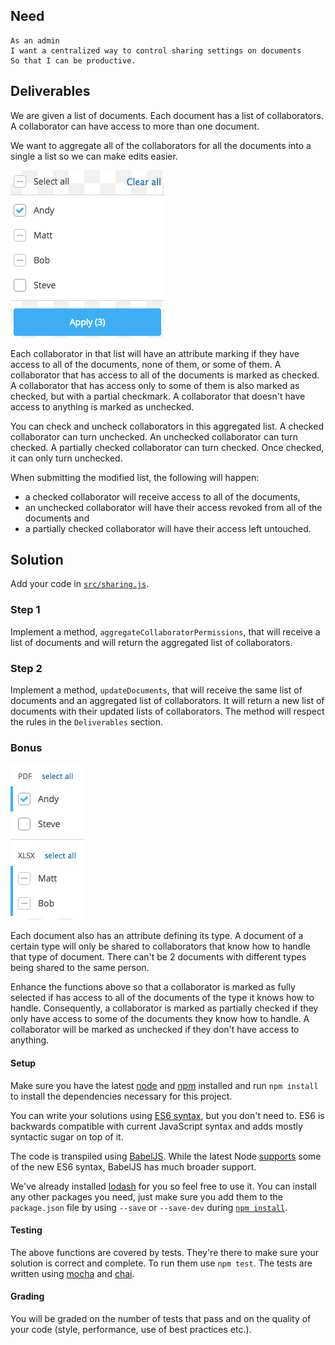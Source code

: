 ## Need

```gherkin
As an admin
I want a centralized way to control sharing settings on documents
So that I can be productive.
```


## Deliverables

We are given a list of documents. Each document has a list of collaborators. A
collaborator can have access to more than one document.

We want to aggregate all of the collaborators for all the documents into a
single a list so we can make edits easier.

![selection](imgs/filter.png)

Each collaborator in that list will have an attribute marking if they have
access to all of the documents, none of them, or some of them. A collaborator
that has access to all of the documents is marked as checked. A collaborator
that has access only to some of them is also marked as checked, but with a
partial checkmark. A collaborator that doesn't have access to anything is marked
as unchecked.

You can check and uncheck collaborators in this aggregated list. A checked
collaborator can turn unchecked. An unchecked collaborator can turn checked. A
partially checked collaborator can turn checked. Once checked, it can only turn
unchecked.

When submitting the modified list, the following will happen:

- a checked collaborator will receive access to all of the documents,
- an unchecked collaborator will have their access revoked from all of the
  documents and
- a partially checked collaborator will have their access left untouched.


## Solution

Add your code in [`src/sharing.js`](src/sharing.js).


### Step 1

Implement a method, `aggregateCollaboratorPermissions`, that will receive a
list of documents and will return the aggregated list of collaborators.


### Step 2

Implement a method, `updateDocuments`, that will receive the same list of
documents and an aggregated list of collaborators. It will return a new list of
documents with their updated lists of collaborators. The method will respect
the rules in the `Deliverables` section.


### Bonus

![selection](imgs/bonus.png)

Each document also has an attribute defining its type. A document of a certain
type will only be shared to collaborators that know how to handle that type of
document. There can't be 2 documents with different types being shared to the
same person.

Enhance the functions above so that a collaborator is marked as fully selected
if has access to all of the documents of the type it knows how to handle.
Consequently, a collaborator is marked as partially checked if they only have
access to some of the documents they know how to handle. A collaborator will
be marked as unchecked if they don't have access to anything.


#### Setup

Make sure you have the latest [node](https://nodejs.org/download/) and
[npm](https://docs.npmjs.com/getting-started/installing-node) installed and run
`npm install` to install the dependencies necessary for this project.

You can write your solutions using [ES6 syntax](http://es6-features.org/), but
you don't need to. ES6 is backwards compatible with current JavaScript syntax
and adds mostly syntactic sugar on top of it.

The code is transpiled using [BabelJS](https://babeljs.io/). While the latest
Node [supports](https://kangax.github.io/compat-table/es6/) some of the new ES6
syntax, BabelJS has much broader support.

We've already installed [lodash](https://lodash.com/docs) for you so feel free
to use it. You can install any other packages you need, just make sure you add
them to the `package.json` file by using `--save` or `--save-dev` during [`npm
install`](https://docs.npmjs.com/cli/install).


#### Testing

The above functions are covered by tests. They're there to make sure your
solution is correct and complete. To run them use `npm test`. The tests are
written using [mocha](http://mochajs.org/) and [chai](http://chaijs.com/).


#### Grading

You will be graded on the number of tests that pass and on the quality of your
code (style, performance, use of best practices etc.).
